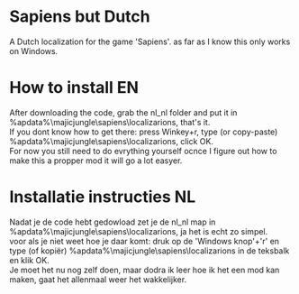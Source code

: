 # Sapiens but Dutch
A Dutch localization for the game 'Sapiens'.
as far as I know this only works on Windows.
# How to install EN
After downloading the code, grab the nl_nl folder and put it in %apdata%\majicjungle\sapiens\localizarions, that's it.  
If you dont know how to get there: press Winkey+r, type (or copy-paste) %apdata%\majicjungle\sapiens\localizarions, click OK.  
For now you still need to do evrything yourself ocnce I figure out how to make this a propper mod it will go a lot easyer.  
# Installatie instructies NL
Nadat je de code hebt gedowload zet je de nl_nl map in %apdata%\majicjungle\sapiens\localizarions, ja het is echt zo simpel.  
voor als je niet weet hoe je daar komt: druk op de 'Windows knop'+'r' en type (of kopiër)  %apdata%\majicjungle\sapiens\localizarions in de teksbalk en klik OK.  
Je moet het nu nog zelf doen, maar dodra ik leer hoe ik het een mod kan maken, gaat het allenmaal weer het wakkelijker.
